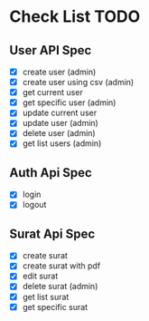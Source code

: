 # Check List TODO

## User API Spec

- [x] create user (admin)
- [x] create user using csv (admin)
- [x] get current user
- [x] get specific user (admin)
- [x] update current user
- [x] update user (admin)
- [x] delete user (admin)
- [x] get list users (admin)

## Auth Api Spec

- [x] login 
- [x] logout

## Surat Api Spec

- [x] create surat
- [x] create surat with pdf
- [x] edit surat
- [x] delete surat (admin)
- [x] get list surat
- [x] get specific surat